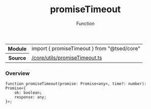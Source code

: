 
<header class="symbol-info-header"><h1 id="promisetimeout">promiseTimeout</h1><label class="symbol-info-type-label function">Function</label></header>
<!-- summary -->
<section class="symbol-info"><table class="is-full-width"><tbody><tr><th>Module</th><td><div class="lang-typescript"><span class="token keyword">import</span> { promiseTimeout }&nbsp;<span class="token keyword">from</span>&nbsp;<span class="token string">"@tsed/core"</span></div></td></tr><tr><th>Source</th><td><a href="https://github.com/Romakita/ts-express-decorators/blob/v4.22.0/src//core/utils/promiseTimeout.ts#L0-L0">/core/utils/promiseTimeout.ts</a></td></tr></tbody></table></section>
<!-- overview -->


### Overview


<pre><code class="typescript-lang ">function <span class="token function">promiseTimeout</span><span class="token punctuation">(</span>promise<span class="token punctuation">:</span> Promise<<span class="token keyword">any</span>><span class="token punctuation">,</span> time?<span class="token punctuation">:</span> <span class="token keyword">number</span><span class="token punctuation">)</span><span class="token punctuation">:</span> Promise<<span class="token punctuation">{</span>
    ok<span class="token punctuation">:</span> <span class="token keyword">boolean</span><span class="token punctuation">;</span>
    response<span class="token punctuation">:</span> <span class="token keyword">any</span><span class="token punctuation">;</span>
<span class="token punctuation">}</span>><span class="token punctuation">;</span>
</code></pre>


<!-- Parameters -->

<!-- Description -->

<!-- Members -->

